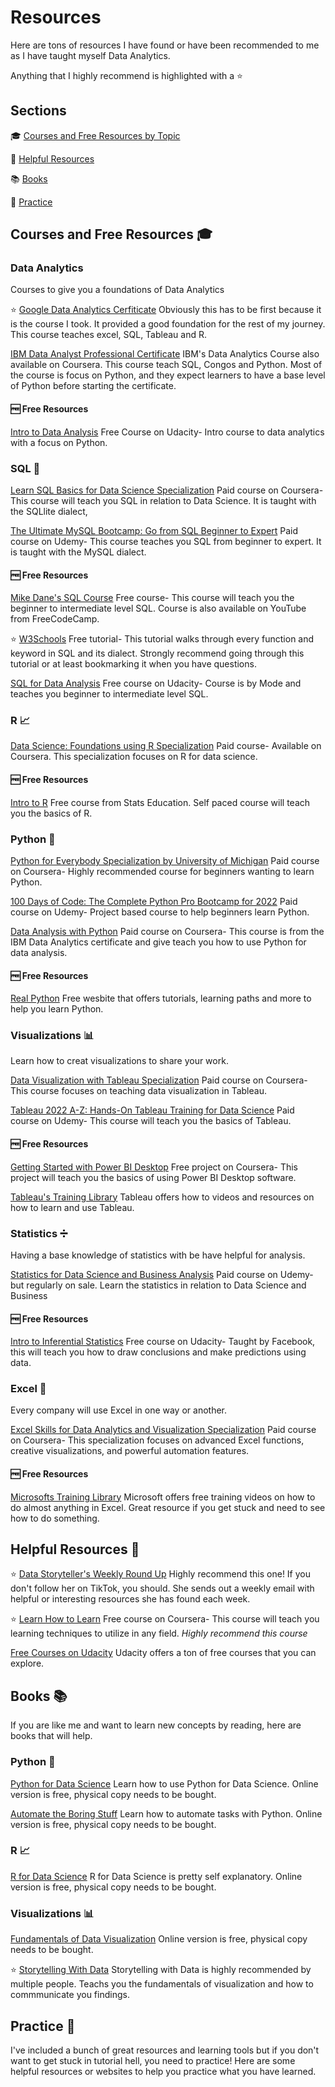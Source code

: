 # Resources
Here are tons of resources I have found or have been recommended to me as I have taught myself Data Analytics.

Anything that I highly recommend is highlighted with a :star:

## Sections

:mortar_board: [Courses and Free Resources by Topic](https://github.com/tchristensen77/Resources/blob/main/README.md#courses-and-free-resources)

:tada: [Helpful Resources](https://github.com/tchristensen77/Resources#helpful-resources)

:books: [Books](https://github.com/tchristensen77/Resources#books)

:pencil: [Practice](https://github.com/tchristensen77/Resources/blob/main/README.md#practice)

## Courses and Free Resources :mortar_board:

### Data Analytics
Courses to give you a foundations of Data Analytics

:star: [Google Data Analytics Cerfiticate](https://www.coursera.org/professional-certificates/google-data-analytics)
Obviously this has to be first because it is the course I took. It provided a good foundation for the rest of my journey.
This course teaches excel, SQL, Tableau and R.

[IBM Data Analyst Professional Certificate](https://www.coursera.org/professional-certificates/google-data-analytics)
IBM's Data Analytics Course also available on Coursera. This course teach SQL, Congos and Python.  Most of the course is focus on Python, and they expect learners to have a base level of Python before starting the certificate.

#### :free: Free Resources

[Intro to Data Analysis](https://www.udacity.com/course/intro-to-data-analysis--ud170)
Free Course on Udacity- Intro course to data analytics with a focus on Python.


### SQL :file_folder:

[Learn SQL Basics for Data Science Specialization](https://www.coursera.org/specializations/learn-sql-basics-data-science?irclickid=XkyWLhS2SxyIW6yU3HRusxaqUkDzBPVpRx90RY0&irgwc=1&utm_medium=partners&utm_source=impact&utm_campaign=2624140&utm_content=b2c)
Paid course on Coursera-This course will teach you SQL in relation to Data Science. It is taught with the SQLlite dialect,

[The Ultimate MySQL Bootcamp: Go from SQL Beginner to Expert](https://www.udemy.com/course/the-ultimate-mysql-bootcamp-go-from-sql-beginner-to-expert/)
Paid course on Udemy- This course teaches you SQL from beginner to expert. It is taught with the MySQL dialect.

#### :free: Free Resources 

[Mike Dane's SQL Course](https://www.mikedane.com/databases/sql/)
Free course- This course will teach you the beginner to intermediate level SQL. Course is also available on YouTube from FreeCodeCamp.

:star: [W3Schools](https://www.w3schools.com/sql/default.asp)
Free tutorial- This tutorial walks through every function and keyword in SQL and its dialect. 
Strongly recommend going through this tutorial or at least bookmarking it when you have questions.

[SQL for Data Analysis](https://www.udacity.com/course/sql-for-data-analysis--ud198)
Free course on Udacity- Course is by Mode and teaches you beginner to intermediate level SQL.


### R :chart_with_upwards_trend:

[Data Science: Foundations using R Specialization](https://www.coursera.org/specializations/data-science-foundations-r?irclickid=XkyWLhS2SxyIW6yU3HRusxaqUkDzBb21Rx90RY0&irgwc=1&utm_medium=partners&utm_source=impact&utm_campaign=2946137&utm_content=b2c)
Paid course- Available on Coursera. This specialization focuses on R for data science.

#### :free: Free Resources 

[Intro to R](http://statseducation.com/Introduction-to-R/)
Free course from Stats Education. Self paced course will teach you the basics of R.


### Python :snake:

[Python for Everybody Specialization by University of Michigan](https://www.coursera.org/specializations/python)
Paid course on Coursera- Highly recommended course for beginners wanting to learn Python.

[100 Days of Code: The Complete Python Pro Bootcamp for 2022](https://www.udemy.com/course/100-days-of-code/?utm_source=adwords&utm_medium=udemyads&utm_campaign=LongTail_la.EN_cc.US&utm_content=deal4584&utm_term=_._ag_81829991707_._ad_532193666393_._kw__._de_c_._dm__._pl__._ti_aud-720389363895%3Adsa-1007766171312_._li_9008464_._pd__._&matchtype=&gclid=Cj0KCQjw2_OWBhDqARIsAAUNTTEYW1fluX80zbc4e9_eN5yQ8W1gP9UFzT3-pPPcRafKcwLiJ3pkEqEaAml3EALw_wcB)
Paid course on Udemy- Project based course to help beginners learn Python.

[Data Analysis with Python](https://www.coursera.org/learn/data-analysis-with-python)
Paid course on Coursera- This course is from the IBM Data Analytics certificate and give teach you how to use Python for data analysis.

#### :free: Free Resources 

[Real Python](https://realpython.com)
Free wesbite that offers tutorials, learning paths and more to help you learn Python.


### Visualizations :bar_chart:

Learn how to creat visualizations to share your work.

[Data Visualization with Tableau Specialization](https://www.coursera.org/specializations/data-visualization?irclickid=XkyWLhS2SxyIW6yU3HRusxaqUkDzBNXpRx90RY0&irgwc=1&utm_medium=partners&utm_source=impact&utm_campaign=2624140&utm_content=b2c)
Paid course on Coursera- This course focuses on teaching data visualization in Tableau.

[Tableau 2022 A-Z: Hands-On Tableau Training for Data Science](https://www.udemy.com/course/tableau10/)
Paid course on Udemy- This course will teach you the basics of Tableau.

#### :free: Free Resources

[Getting Started with Power BI Desktop](https://www.coursera.org/projects/power-bi-desktop)
Free project on Coursera- This project will teach you the basics of using Power BI Desktop software.

[Tableau's Training Library](https://public.tableau.com/en-us/s/resources)
Tableau offers how to videos and resources on how to learn and use Tableau.


### Statistics :heavy_division_sign:

Having a base knowledge of statistics with be have helpful for analysis.

[Statistics for Data Science and Business Analysis](https://www.udemy.com/course/statistics-for-data-science-and-business-analysis/?src=sac&kw=statistics)
Paid course on Udemy- but regularly on sale. Learn the statistics in relation to Data Science and Business

#### :free: Free Resources

[Intro to Inferential Statistics](https://www.udacity.com/course/intro-to-inferential-statistics--ud201)
Free course on Udacity- Taught by Facebook, this will teach you how to draw conclusions and make predictions using data.


### Excel :floppy_disk:

Every company will use Excel in one way or another.

[Excel Skills for Data Analytics and Visualization Specialization](https://www.coursera.org/specializations/excel-data-analytics-visualization?irclickid=U4hQB4SWVxyIW6yU3HRusxaqUkDzqwwJRx90RY0&irgwc=1&utm_medium=partners&utm_source=impact&utm_campaign=1359989&utm_content=b2c)
Paid course on Coursera- This specialization focuses on advanced Excel functions, creative visualizations, and powerful automation features.

#### :free: Free Resources 

[Microsofts Training Library](https://support.microsoft.com/en-us/office/excel-video-training-9bc05390-e94c-46af-a5b3-d7c22f6990bb)
Microsoft offers free training videos on how to do almost anything in Excel. Great resource if you get stuck and need to see how to do something.



## Helpful Resources :tada:

:star: [Data Storyteller's Weekly Round Up](https://datastoryteller.substack.com)
Highly recommend this one! If you don't follow her on TikTok, you should. She sends out a weekly email with helpful or interesting resources she has found each week.

:star: [Learn How to Learn](https://www.coursera.org/learn/learning-how-to-learn)
Free course on Coursera- This course will teach you learning techniques to utilize in any field. *Highly recommend this course*

[Free Courses on Udacity](https://www.udacity.com/courses/all?price=Free)
Udacity offers a ton of free courses that you can explore.



## Books :books:

If you are like me and want to learn new concepts by reading, here are books that will help.

### Python :snake:

[Python for Data Science](https://jakevdp.github.io/PythonDataScienceHandbook/)
Learn how to use Python for Data Science. Online version is free, physical copy needs to be bought.

[Automate the Boring Stuff](https://automatetheboringstuff.com)
Learn how to automate tasks with Python. Online version is free, physical copy needs to be bought. 

### R :chart_with_upwards_trend:

[R for Data Science](https://r4ds.had.co.nz/)
R for Data Science is pretty self explanatory. Online version is free, physical copy needs to be bought.

### Visualizations :bar_chart:

[Fundamentals of Data Visualization](https://clauswilke.com/dataviz/)
Online version is free, physical copy needs to be bought.

:star: [Storytelling With Data](https://www.storytellingwithdata.com/books)
Storytelling with Data is highly recommended by multiple people. Teachs you the fundamentals of visualization and how to commmunicate you findings.


## Practice :pencil:
I've included a bunch of great resources and learning tools but if you don't want to get stuck in tutorial hell, you need to practice!
Here are some helpful resources or websites to help you practice what you have learned.




